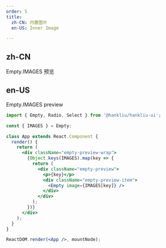 ```yaml
---
order: 5
title:
  zh-CN: 内置图片
  en-US: Inner Image

---
```


## zh-CN

Empty.IMAGES 预览

## en-US

Empty.IMAGES preview

```jsx
import { Empty, Radio, Select } from '@hankliu/hankliu-ui';

const { IMAGES } = Empty;

class App extends React.Component {
  render() {
    return (
      <div className="empty-preview-wrap">
        {Object.keys(IMAGES).map(key => {
          return (
            <div className="empty-preview">
              <p>{key}</p>
              <div className="empty-preview-item">
                <Empty image={IMAGES[key]} />
              </div>
            </div>
          );
        })}
      </div>
    );
  }
}

ReactDOM.render(<App />, mountNode);
```

<style>
.empty-preview-wrap {
  display: flex;
  justify-content: flex-start;
  flex-wrap: wrap;
}
.empty-preview {
  width: 200px;
  text-align: center;
  margin: 0 0 50px;
}
.empty-preview-item {
  display: flex;
  justify-content: center;
}
</style>
